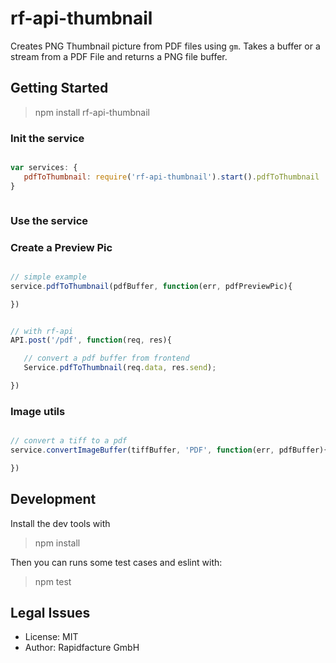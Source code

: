 # rf-api-thumbnail

Creates PNG Thumbnail picture from PDF files using `gm`.
Takes a buffer or a stream from a PDF File and returns a PNG file buffer.

## Getting Started

> npm install rf-api-thumbnail

### Init the service


```js

var services: {
   pdfToThumbnail: require('rf-api-thumbnail').start().pdfToThumbnail
}



```

### Use the service

### Create a Preview Pic
```js

// simple example
service.pdfToThumbnail(pdfBuffer, function(err, pdfPreviewPic){

})


// with rf-api
API.post('/pdf', function(req, res){

   // convert a pdf buffer from frontend
   Service.pdfToThumbnail(req.data, res.send);

})
```

### Image utils

```js

// convert a tiff to a pdf
service.convertImageBuffer(tiffBuffer, 'PDF', function(err, pdfBuffer){

})
```




## Development

Install the dev tools with

> npm install

Then you can runs some test cases and eslint with:

> npm test


## Legal Issues
* License: MIT
* Author: Rapidfacture GmbH
